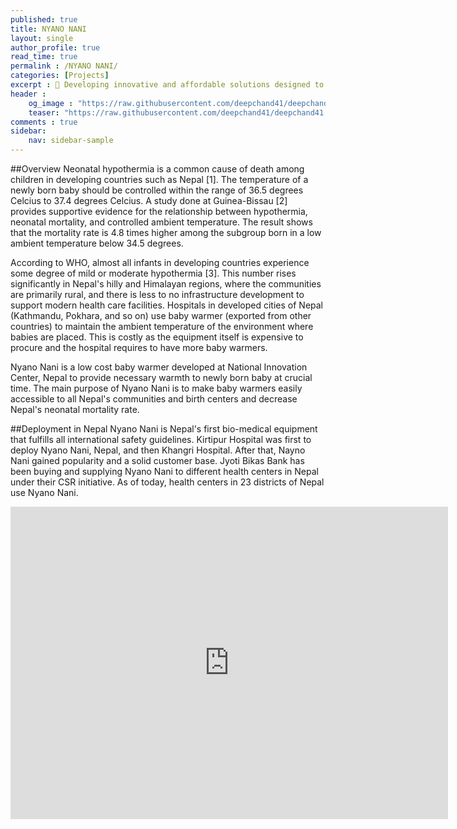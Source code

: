 ```yaml
---
published: true
title: NYANO NANI
layout: single
author_profile: true
read_time: true
permalink : /NYANO NANI/
categories: [Projects]
excerpt : 👶 Developing innovative and affordable solutions designed to enhance and modernize healthcare services in Nepal.
header :
    og_image : "https://raw.githubusercontent.com/deepchand41/deepchand41.github.io/main/images/baby-warmer.png"
    teaser: "https://raw.githubusercontent.com/deepchand41/deepchand41.github.io/main/images/baby-warmer.png"
comments : true
sidebar:
    nav: sidebar-sample
---
```


##Overview
Neonatal hypothermia is a common cause of death among children in developing countries such as Nepal [1]. The temperature of a newly born baby should be controlled within the range of 36.5 degrees Celcius to 37.4 degrees Celcius. A study done at Guinea-Bissau [2] provides supportive evidence for the relationship between hypothermia, neonatal mortality, and controlled ambient temperature. The result shows that the mortality rate is 4.8 times higher among the subgroup born in a low ambient temperature below 34.5 degrees.

According to WHO, almost all infants in developing countries experience some degree of mild or moderate hypothermia [3]. This number rises significantly in Nepal's hilly and Himalayan regions, where the communities are primarily rural, and there is less to no infrastructure development to support modern health care facilities. Hospitals in developed cities of Nepal (Kathmandu, Pokhara, and so on) use baby warmer (exported from other countries) to maintain the ambient temperature of the environment where babies are placed. This is costly as the equipment itself is expensive to procure and the hospital requires to have more baby warmers.

Nyano Nani is a low cost baby warmer developed at National Innovation Center, Nepal to provide necessary warmth to newly born baby at crucial time. The main purpose of Nyano Nani is to make baby warmers easily accessible to all Nepal's communities and birth centers and decrease Nepal's neonatal mortality rate.

##Deployment in Nepal
Nyano Nani is Nepal's first bio-medical equipment that fulfills all international safety guidelines. Kirtipur Hospital was first to deploy Nyano Nani, Nepal, and then Khangri Hospital. After that, Nayno Nani gained popularity and a solid customer base. Jyoti Bikas Bank has been buying and supplying Nyano Nani to different health centers in Nepal under their CSR initiative. As of today, health centers in 23 districts of Nepal use Nyano Nani.
 

<iframe width="700" height="500" src="https://www.youtube.com/embed/WeGQjVxKR2k" frameborder="0" allow="accelerometer; autoplay; encrypted-media; gyroscope; picture-in-picture" allowfullscreen></iframe>

<br>



